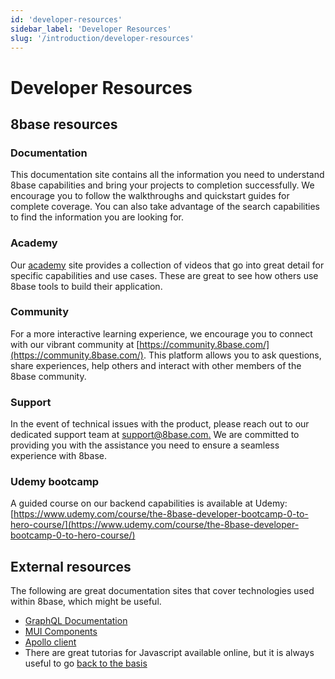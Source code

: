 ```yaml
---
id: 'developer-resources'
sidebar_label: 'Developer Resources'
slug: '/introduction/developer-resources'
---
```

# Developer Resources

## 8base resources

### Documentation
This documentation site contains all the information you need to understand 8base capabilities and bring your projects to completion successfully.  We encourage you to follow the walkthroughs and quickstart guides for complete coverage. You can also take advantage of the search capabilities to find the information you are looking for.

### Academy
Our [academy](https://www.8base.com/8base-academy) site provides a collection of videos that go into great detail for specific capabilities and use cases. These are great to see how others use 8base tools to build their application.

### Community
For a more interactive learning experience, we encourage you to connect with our vibrant community at [https://community.8base.com/](https://community.8base.com/). This platform allows you to ask questions, share experiences, help others and interact with other members of the 8base community.

### Support
In the event of technical issues with the product, please reach out to our dedicated support team at [support@8base.com.](mailto:support@8base.com.) We are committed to providing you with the assistance you need to ensure a seamless experience with 8base.

### Udemy bootcamp
A guided course on our backend capabilities is available at Udemy: [https://www.udemy.com/course/the-8base-developer-bootcamp-0-to-hero-course/](https://www.udemy.com/course/the-8base-developer-bootcamp-0-to-hero-course/)

## External resources
The following are great documentation sites that cover technologies used within 8base, which might be useful.

- [GraphQL Documentation](https://graphql.org/learn/)
- [MUI Components](https://mui.com/material-ui/getting-started/supported-components/)
- [Apollo client](https://www.apollographql.com/docs/react)
- There are great tutorias for Javascript available online, but it is always useful to go [back to the basis](https://www.w3schools.com/js/) 



